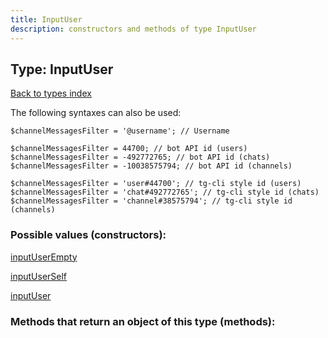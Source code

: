 ```yaml
---
title: InputUser
description: constructors and methods of type InputUser
---
```

## Type: InputUser  
[Back to types index](index.md)



The following syntaxes can also be used:

```
$channelMessagesFilter = '@username'; // Username

$channelMessagesFilter = 44700; // bot API id (users)
$channelMessagesFilter = -492772765; // bot API id (chats)
$channelMessagesFilter = -10038575794; // bot API id (channels)

$channelMessagesFilter = 'user#44700'; // tg-cli style id (users)
$channelMessagesFilter = 'chat#492772765'; // tg-cli style id (chats)
$channelMessagesFilter = 'channel#38575794'; // tg-cli style id (channels)
```


### Possible values (constructors):

[inputUserEmpty](../constructors/inputUserEmpty.md)  

[inputUserSelf](../constructors/inputUserSelf.md)  

[inputUser](../constructors/inputUser.md)  



### Methods that return an object of this type (methods):



